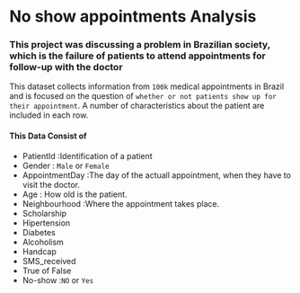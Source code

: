 # No show appointments Analysis

### This project was discussing a problem in Brazilian society, which is the failure of patients to attend appointments for follow-up with the doctor

This dataset collects information from `100k` medical appointments in Brazil and is focused on the question of `whether or not patients show up for their appointment`. A number of characteristics about the patient are included in each row.

#### This Data Consist of  
* PatientId :Identification of a patient 
* Gender : `Male` or `Female`  
* AppointmentDay :The day of the actuall appointment, when they have to visit the doctor. 
* Age : How old is the patient.  
* Neighbourhood :Where the appointment takes place. 
* Scholarship 
* Hipertension
* Diabetes
* Alcoholism
* Handcap
* SMS_received 
* True of False  
* No-show :`NO` or `Yes` 
